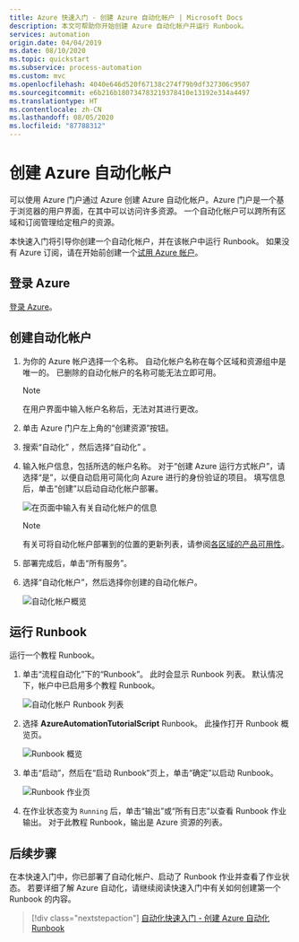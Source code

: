 ```yaml
---
title: Azure 快速入门 - 创建 Azure 自动化帐户 | Microsoft Docs
description: 本文可帮助你开始创建 Azure 自动化帐户并运行 Runbook。
services: automation
origin.date: 04/04/2019
ms.date: 08/10/2020
ms.topic: quickstart
ms.subservice: process-automation
ms.custom: mvc
ms.openlocfilehash: 4040e646d520f67138c274f79b9df327306c9507
ms.sourcegitcommit: e6b216b180734783219378410e13192e314a4497
ms.translationtype: HT
ms.contentlocale: zh-CN
ms.lasthandoff: 08/05/2020
ms.locfileid: "87788312"
---
```

# <a name="create-an-azure-automation-account"></a>创建 Azure 自动化帐户

可以使用 Azure 门户通过 Azure 创建 Azure 自动化帐户。Azure 门户是一个基于浏览器的用户界面，在其中可以访问许多资源。 一个自动化帐户可以跨所有区域和订阅管理给定租户的资源。 

本快速入门将引导你创建一个自动化帐户，并在该帐户中运行 Runbook。 如果没有 Azure 订阅，请在开始前创建一个[试用 Azure 帐户](https://www.azure.cn/pricing/1rmb-trial/?WT.mc_id=A261C142F)。

## <a name="sign-in-to-azure"></a>登录 Azure

[登录 Azure](https://portal.azure.cn)。

## <a name="create-automation-account"></a>创建自动化帐户

1. 为你的 Azure 帐户选择一个名称。 自动化帐户名称在每个区域和资源组中是唯一的。 已删除的自动化帐户的名称可能无法立即可用。

    > [!NOTE]
    > 在用户界面中输入帐户名称后，无法对其进行更改。 

2. 单击 Azure 门户左上角的“创建资源”按钮。

3. 搜索“自动化”  ，然后选择“自动化”  。

4. 输入帐户信息，包括所选的帐户名称。 对于“创建 Azure 运行方式帐户”，请选择“是”，以便自动启用可简化向 Azure 进行的身份验证的项目。  填写信息后，单击“创建”以启动自动化帐户部署。

    ![在页面中输入有关自动化帐户的信息](./media/automation-quickstart-create-account/create-automation-account-portal-blade.png)  

    > [!NOTE]
    > 有关可将自动化帐户部署到的位置的更新列表，请参阅[各区域的产品可用性](https://azure.microsoft.com/global-infrastructure/services/?regions=china-non-regional,china-east,china-east-2,china-north,china-north-2&products=automation)。

5. 部署完成后，单击“所有服务”。

6. 选择“自动化帐户”，然后选择你创建的自动化帐户。

    ![自动化帐户概览](./media/automation-quickstart-create-account/automation-account-overview.png)

## <a name="run-a-runbook"></a>运行 Runbook

运行一个教程 Runbook。

1. 单击“流程自动化”下的“Runbook”。  此时会显示 Runbook 列表。 默认情况下，帐户中已启用多个教程 Runbook。

    ![自动化帐户 Runbook 列表](./media/automation-quickstart-create-account/automation-runbooks-overview.png)

1. 选择 **AzureAutomationTutorialScript** Runbook。 此操作打开 Runbook 概览页。

    ![Runbook 概览](./media/automation-quickstart-create-account/automation-tutorial-script-runbook-overview.png)

1. 单击“启动”，然后在“启动 Runbook”页上，单击“确定”以启动 Runbook。 

    ![Runbook 作业页](./media/automation-quickstart-create-account/automation-tutorial-script-job.png)

1. 在作业状态变为 `Running` 后，单击“输出”或“所有日志”以查看 Runbook 作业输出。  对于此教程 Runbook，输出是 Azure 资源的列表。

## <a name="next-steps"></a>后续步骤

在本快速入门中，你已部署了自动化帐户、启动了 Runbook 作业并查看了作业状态。 若要详细了解 Azure 自动化，请继续阅读快速入门中有关如何创建第一个 Runbook 的内容。

> [!div class="nextstepaction"]
> [自动化快速入门 - 创建 Azure 自动化 Runbook](./automation-quickstart-create-runbook.md)

